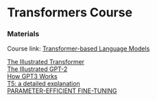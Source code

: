 # Transformers Course 

### Materials

Course link: [Transformer-based Language Models](https://moodle.zdv.uni-tuebingen.de/course/view.php?id=391)<br>

[The Illustrated Transformer](https://jalammar.github.io/illustrated-transformer/)<br>
[The Illustrated GPT-2](https://jalammar.github.io/illustrated-gpt2/)<br>
[How GPT3 Works](https://jalammar.github.io/how-gpt3-works-visualizations-animations/)<br>
[T5: a detailed explanation](https://medium.com/analytics-vidhya/t5-a-detailed-explanation-a0ac9bc53e51)<br>
[PARAMETER-EFFICIENT FINE-TUNING](https://www.leewayhertz.com/parameter-efficient-fine-tuning/)<br>


